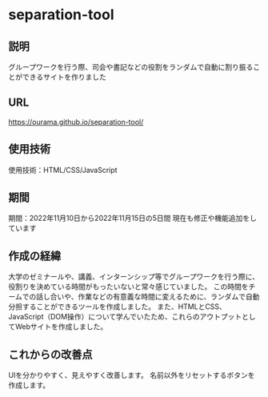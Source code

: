 # separation-tool
## 説明
グループワークを行う際、司会や書記などの役割をランダムで自動に割り振ることができるサイトを作りました
## URL
https://ourama.github.io/separation-tool/
## 使用技術
使用技術：HTML/CSS/JavaScript
## 期間
期間：2022年11月10日から2022年11月15日の5日間
現在も修正や機能追加をしています
## 作成の経緯
大学のゼミナールや、講義、インターンシップ等でグループワークを行う際に、役割りを決めている時間がもったいないと常々感じていました。
この時間をチームでの話し合いや、作業などの有意義な時間に変えるために、ランダムで自動分担することができるツールを作成しました。
また、HTMLとCSS、JavaScript（DOM操作）について学んでいたため、これらのアウトプットとしてWebサイトを作成しました。
## これからの改善点
UIを分かりやすく、見えやすく改善します。
名前以外をリセットするボタンを作成します。
